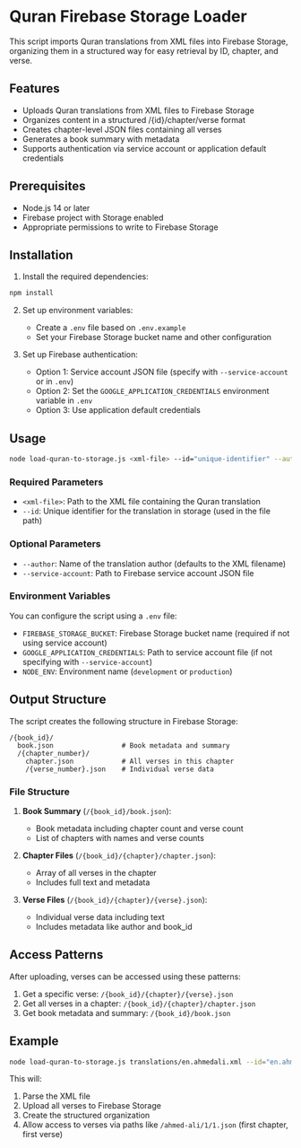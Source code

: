 # Quran Firebase Storage Loader

This script imports Quran translations from XML files into Firebase Storage, organizing them in a structured way for easy retrieval by ID, chapter, and verse.

## Features

- Uploads Quran translations from XML files to Firebase Storage
- Organizes content in a structured /{id}/chapter/verse format
- Creates chapter-level JSON files containing all verses
- Generates a book summary with metadata
- Supports authentication via service account or application default credentials

## Prerequisites

- Node.js 14 or later
- Firebase project with Storage enabled
- Appropriate permissions to write to Firebase Storage

## Installation

1. Install the required dependencies:

```bash
npm install
```

2. Set up environment variables:
   - Create a `.env` file based on `.env.example`
   - Set your Firebase Storage bucket name and other configuration

3. Set up Firebase authentication:
   - Option 1: Service account JSON file (specify with `--service-account` or in `.env`)
   - Option 2: Set the `GOOGLE_APPLICATION_CREDENTIALS` environment variable in `.env`
   - Option 3: Use application default credentials

## Usage

```bash
node load-quran-to-storage.js <xml-file> --id="unique-identifier" --author="Author Name" [--service-account="path/to/serviceAccount.json"]
```

### Required Parameters

- `<xml-file>`: Path to the XML file containing the Quran translation
- `--id`: Unique identifier for the translation in storage (used in the file path)

### Optional Parameters

- `--author`: Name of the translation author (defaults to the XML filename)
- `--service-account`: Path to Firebase service account JSON file

### Environment Variables

You can configure the script using a `.env` file:

- `FIREBASE_STORAGE_BUCKET`: Firebase Storage bucket name (required if not using service account)
- `GOOGLE_APPLICATION_CREDENTIALS`: Path to service account file (if not specifying with `--service-account`)
- `NODE_ENV`: Environment name (`development` or `production`)

## Output Structure

The script creates the following structure in Firebase Storage:

```
/{book_id}/
  book.json                 # Book metadata and summary
  /{chapter_number}/
    chapter.json            # All verses in this chapter
    /{verse_number}.json    # Individual verse data
```

### File Structure

1. **Book Summary** (`/{book_id}/book.json`):
   - Book metadata including chapter count and verse count
   - List of chapters with names and verse counts

2. **Chapter Files** (`/{book_id}/{chapter}/chapter.json`):
   - Array of all verses in the chapter
   - Includes full text and metadata

3. **Verse Files** (`/{book_id}/{chapter}/{verse}.json`):
   - Individual verse data including text
   - Includes metadata like author and book_id

## Access Patterns

After uploading, verses can be accessed using these patterns:

1. Get a specific verse: `/{book_id}/{chapter}/{verse}.json`
2. Get all verses in a chapter: `/{book_id}/{chapter}/chapter.json`
3. Get book metadata and summary: `/{book_id}/book.json`

## Example

```bash
node load-quran-to-storage.js translations/en.ahmedali.xml --id="en.ahmedali" --author="Ahmed Ali" --service-account="./serviceAccount.json"
```

This will:
1. Parse the XML file
2. Upload all verses to Firebase Storage
3. Create the structured organization
4. Allow access to verses via paths like `/ahmed-ali/1/1.json` (first chapter, first verse)
